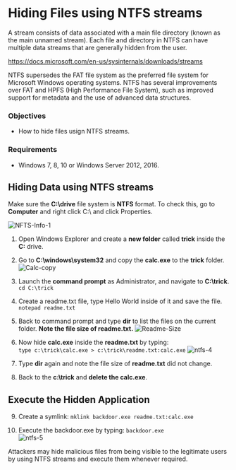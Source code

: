 # Hiding Files using NTFS streams
A stream consists of data associated with a main file directory (known as the main unnamed stream). Each file and directory in NTFS can have multiple data streams that are generally hidden from the user.

https://docs.microsoft.com/en-us/sysinternals/downloads/streams

NTFS supersedes the FAT file system as the preferred file system for Microsoft Windows operating systems. NTFS has several improvements over FAT and HPFS (High Performance File System), such as improved support for metadata and the use of advanced data structures.

### Objectives
* How to hide files usign NTFS streams.

### Requirements
* Windows 7, 8, 10 or Windows Server 2012, 2016.

## Hiding Data using NTFS streams
Make sure the **C:\drive** file system is **NTFS** format. To check this, go to **Computer** and right click C:\ and click Properties.

![NFTS-Info-1](https://gist.githubusercontent.com/Samsar4/62886aac358c3d484a0ec17e8eb11266/raw/47c51699608fdb618bf4f38b8721c9cdb0ce7288/NTFS-1.png)

1. Open Windows Explorer and create a **new folder** called **trick** inside the **C:** drive.

2. Go to **C:\windows\system32** and copy the **calc.exe** to the **trick** folder.
![Calc-copy](https://gist.githubusercontent.com/Samsar4/62886aac358c3d484a0ec17e8eb11266/raw/b1b0f3cef708249202b1679f71d1acd2588ac6fa/NTFS-calc-copy2.png)

3. Launch the **command prompt** as Administrator, and navigate to **C:\trick**.<br>
`cd C:\trick`

4. Create a readme.txt file, type Hello World inside of it and save the file.<br>
`notepad readme.txt`

5. Back to command prompt and type **dir** to list the files on the current folder. **Note the file size of readme.txt.**
![Readme-Size](https://gist.githubusercontent.com/Samsar4/62886aac358c3d484a0ec17e8eb11266/raw/bba37bcabedc43533fb1c84a35ede0745af44638/ntfs-6.png)

6. Now hide **calc.exe** inside the **readme.txt** by typing:<br>
`type c:\trick\calc.exe > c:\trick\readme.txt:calc.exe`
![ntfs-4](https://gist.githubusercontent.com/Samsar4/62886aac358c3d484a0ec17e8eb11266/raw/bba37bcabedc43533fb1c84a35ede0745af44638/ntfs-7.png)

7. Type **dir** again and note the file size of **readme.txt** did not change. 

8. Back to the **c:\trick** and **delete the calc.exe**.

## Execute the Hidden Application

9. Create a symlink:
`mklink backdoor.exe readme.txt:calc.exe`

10. Execute the backdoor.exe by typing: `backdoor.exe`  
![ntfs-5](https://gist.githubusercontent.com/Samsar4/62886aac358c3d484a0ec17e8eb11266/raw/e97b7c0d62642eaa8e502a1b51268913c67de3c3/NTFS-calc-5.png)

Attackers may hide malicious files from being visible to the legitimate users by using NTFS streams and execute them whenever required.